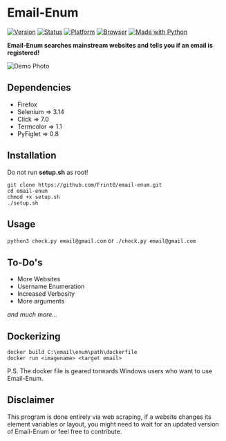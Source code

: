 # Email-Enum
[![Version](https://img.shields.io/badge/Version-v0.5-brightgreen.svg)](https://shields.io/)
[![Status](https://img.shields.io/badge/Status-Initial-brightgreen.svg)](https://shields.io/)
[![Platform](https://img.shields.io/badge/Platform-Linux/Windows-lightgrey.svg)](https://shields.io/)
[![Browser](https://img.shields.io/badge/Browser-Firefox-brightgreen.svg)](https://shields.io/)
[![Made with Python](http://ForTheBadge.com/images/badges/made-with-python.svg)](https://www.python.org/)

**Email-Enum searches mainstream websites and tells you if an email is registered!**

![Demo Photo](https://raw.githubusercontent.com/Frint0/email-enum/master/demo.png)

## Dependencies
* Firefox
* Selenium => 3.14
* Click => 7.0
* Termcolor => 1.1
* PyFiglet => 0.8

## Installation

Do not run **setup.sh** as root!

```
git clone https://github.com/Frint0/email-enum.git
cd email-enum
chmod +x setup.sh
./setup.sh
```

## Usage

`python3 check.py email@gmail.com` or `./check.py email@gmail.com`

## To-Do's

* More Websites
* Username Enumeration
* Increased Verbosity
* More arguments

*and much more...*

## Dockerizing 

```
docker build C:\email\enum\path\dockerfile
docker run <imagename> <target email>
```

P.S. The docker file is geared torwards Windows users who want to use Email-Enum.

## Disclaimer

This program is done entirely via web scraping, if a website changes its element variables or layout, you might need to wait for an updated version of Email-Enum or feel free to contribute.
